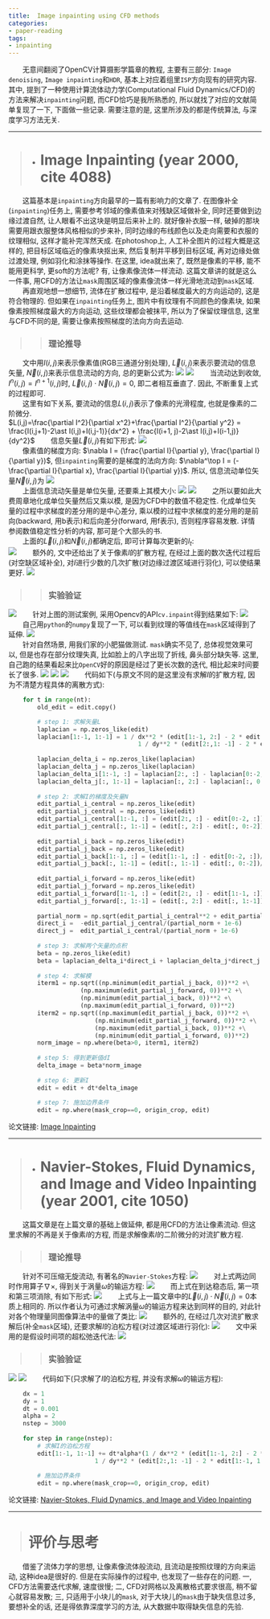 ```yaml
---
title:  Image inpainting using CFD methods
categories:
- paper-reading
tags:
- inpainting
---
```


&emsp;&emsp;无意间翻阅了OpenCV计算摄影学篇章的教程, 主要有三部分: `Image denoising`, `Image inpainting`和`HDR`, 基本上对应着组里`ISP`方向现有的研究内容. 其中, 提到了一种使用计算流体动力学(Computational Fluid Dynamics/CFD)的方法来解决`inpainting`问题, 而CFD恰巧是我所熟悉的, 所以就找了对应的文献简单复现了一下, 下面做一些记录. 需要注意的是, 这里所涉及的都是传统算法, 与深度学习方法无关.

***
>+ # Image Inpainting (year 2000, cite 4088)

&emsp;&emsp;这篇基本是`inpainting`方向最早的一篇有影响力的文章了. 在图像补全(`inpainting`)任务上, 需要参考邻域的像素值来对残缺区域做补全, 同时还要做到边缘过渡自然, 让人眼看不出这块是明显后来补上的. 就好像补衣服一样, 破掉的那块需要用跟衣服整体风格相似的步来补, 同时边缘的布线颜色以及走向需要和衣服的纹理相似, 这样才能补完浑然天成. 在photoshop上, 人工补全图片的过程大概是这样的, 把目标区域临近的像素块抠出来, 然后复制并平移到目标区域, 再对边缘处做过渡处理, 例如羽化和涂抹等操作. 在这里, idea就出来了, 既然是像素的平移, 能不能用更科学, 更soft的方法呢? 有, 让像素像流体一样流动. 这篇文章讲的就是这么一件事, 用CFD的方法让`mask`周围区域的像素像流体一样光滑地流动到`mask`区域.   
&emsp;&emsp;再直观地想一想细节, 流体在扩散过程中, 是沿着梯度最大的方向运动的, 这是符合物理的. 但如果在`inpainting`任务上, 图片中有纹理有不同颜色的像素块, 如果像素按照梯度最大的方向运动, 这些纹理都会被抹平, 所以为了保留纹理信息, 这里与CFD不同的是, 需要让像素按照梯度的法向方向去运动.

>> ### 理论推导

&emsp;&emsp;文中用$I(i,j)$来表示像素值(RGB三通道分别处理), $\overrightarrow L(i, j)$来表示要流动的信息矢量, ${\overrightarrow{N}}(i,j)$来表示信息流动的方向, 总的更新公式为:
![](/assets/images/inpainting/1.png)
![](/assets/images/inpainting/2.png)
&emsp;&emsp;当流动达到收敛, $I^n(i, j)=I^{n+1}(i, j)$时, ${\overrightarrow{L}}(i,j)\cdot {\overrightarrow{N}}(i,j)=0$, 即二者相互垂直了. 因此, 不断重复上式的过程即可.  
&emsp;&emsp;这里有如下关系, 要流动的信息$L(i, j)$表示了像素的光滑程度, 也就是像素的二阶微分.  
$L(i,j)=\frac{\partial I^2}{\partial x^2}+\frac{\partial I^2}{\partial y^2} = \frac{I(i,j+1)-2\ast I(i,j)+I(i,j-1)}{dx^2} + \frac{I(i+1, j)-2\ast I(i,j)+I(i-1,j)}{dy^2}$
&emsp;&emsp;信息矢量$\overrightarrow L(i, j)$有如下形式:
![](/assets/images/inpainting/4.png)  
&emsp;&emsp;像素值的梯度方向: $\nabla I = (\frac{\partial I}{\partial y}, \frac{\partial I}{\partial y})$, 但`inpainting`需要的是梯度的法向方向: $\nabla^\top I = (-\frac{\partial I}{\partial x}, \frac{\partial I}{\partial y})$. 所以, 信息流动单位矢量${\overrightarrow{N}}(i,j)$为
![](/assets/images/inpainting/3.png)  
&emsp;&emsp;上面信息流动矢量是单位矢量, 还要乘上其模大小:
![](/assets/images/inpainting/5.png)
![](/assets/images/inpainting/6.png)
&emsp;&emsp;之所以要如此大费周章地化成单位矢量然后又乘以模, 是因为CFD中的数值不稳定性. 化成单位矢量的过程中求梯度的差分用的是中心差分, 乘以模的过程中求梯度的差分用的是前向(backward, 用b表示)和后向差分(forward, 用f表示), 否则程序容易发散. 详情参阅数值稳定性分析的内容, 那可是个大部头的书.   
&emsp;&emsp;上面的$\overrightarrow L(i, j)$和${\overrightarrow{N}}(i,j)$都确定后, 即可计算每次更新的$I_t$:  
![](/assets/images/inpainting/7.png)
&emsp;&emsp;额外的, 文中还给出了关于像素$I$的扩散方程, 在经过上面的数次迭代过程后(对空缺区域补全), 对$I$进行少数的几次扩散(对边缘过渡区域进行羽化), 可以使结果更好.
![](/assets/images/inpainting/10.png)

>> ### 实验验证

![](/assets/images/inpainting/8.png)
&emsp;&emsp;针对上图的测试案例, 采用Opencv的API`cv.inpaint`得到结果如下:
![](/assets/images/inpainting/9.png)
&emsp;&emsp;自己用`python`的`numpy`复现了一下, 可以看到纹理的等值线在`mask`区域得到了延伸. 
![](/assets/images/inpainting/11.png)  
&emsp;&emsp;针对自然场景, 用我们家的小肥猫做测试. `mask`确实不见了, 总体视觉效果可以, 但是也存在部分纹理失真, 比如脸上的八字出现了折线, 鼻头部分缺失等. 这里, 自己跑的结果看起来比`OpenCV`好的原因是经过了更长次数的迭代, 相比起来时间要长了很多.
![](/assets/images/inpainting/12.png)
![](/assets/images/inpainting/13.png)
![](/assets/images/inpainting/14.png)
&emsp;&emsp;代码如下(与原文不同的是这里没有求解$I$的扩散方程, 因为不清楚方程具体的离散方式):
```python
    for t in range(nt):
        old_edit = edit.copy()

        # step 1: 求解矢量L
        laplacian = np.zeros_like(edit)
        laplacian[1:-1, 1:-1] = 1 / dx**2 * (edit[1:-1, 2:] - 2 * edit[1:-1, 1:-1] + edit[1:-1, 0:-2]) + \
                                    1 / dy**2 * (edit[2:,1: -1] - 2 * edit[1:-1, 1:-1] + edit[0:-2, 1:-1])
            
        laplacian_delta_i = np.zeros_like(laplacian)
        laplacian_delta_j = np.zeros_like(laplacian)
        laplacian_delta_i[1:-1, :] = laplacian[2:, :] - laplacian[0:-2, :]
        laplacian_delta_j[:, 1:-1] = laplacian[:, 2:] - laplacian[:, 0:-2]
            
        # step 2: 求解I的梯度及矢量N
        edit_partial_i_central = np.zeros_like(edit)
        edit_partial_j_central = np.zeros_like(edit)
        edit_partial_i_central[1:-1, :] = (edit[2:, :] - edit[0:-2, :])/dy/2
        edit_partial_j_central[:, 1:-1] = (edit[:, 2:] - edit[:, 0:-2])/dx/2
        
        edit_partial_i_back = np.zeros_like(edit)
        edit_partial_j_back = np.zeros_like(edit)
        edit_partial_i_back[1:-1, :] = (edit[1:-1, :] - edit[0:-2, :])/dy
        edit_partial_j_back[:, 1:-1] = (edit[:, 1:-1] - edit[:, 0:-2])/dx
        
        edit_partial_i_forward = np.zeros_like(edit)
        edit_partial_j_forward = np.zeros_like(edit)
        edit_partial_i_forward[1:-1, :] = (edit[2:, :] - edit[1:-1, :])/dy
        edit_partial_j_forward[:, 1:-1] = (edit[:, 2:] - edit[:, 1:-1])/dx
        
        partial_norm = np.sqrt(edit_partial_i_central**2 + edit_partial_j_central**2)
        direct_i =  -edit_partial_j_central/(partial_norm + 1e-6)
        direct_j =  edit_partial_i_central/(partial_norm + 1e-6)
        
        # step 3: 求解两个矢量的点积
        beta = np.zeros_like(edit)
        beta = laplacian_delta_i*direct_i + laplacian_delta_j*direct_j
            
        # step 4: 求解模
        iterm1 = np.sqrt((np.minimum(edit_partial_j_back, 0))**2 +\
                    (np.maximum(edit_partial_j_forward, 0))**2 +\
                    (np.minimum(edit_partial_i_back, 0))**2 +\
                    (np.maximum(edit_partial_i_forward, 0))**2)
        iterm2 = np.sqrt((np.maximum(edit_partial_j_back, 0))**2 +\
                        (np.minimum(edit_partial_j_forward, 0))**2 +\
                        (np.maximum(edit_partial_i_back, 0))**2 +\
                        (np.minimum(edit_partial_i_forward, 0))**2)
        norm_image = np.where(beta>0, iterm1, iterm2)
        
        # step 5: 得到更新值dI
        delta_image = beta*norm_image
        
        # step 6: 更新I
        edit = edit + dt*delta_image
        
        # step 7: 施加边界条件
        edit = np.where(mask_crop==0, origin_crop, edit)
``` 

论文链接: [Image Inpainting](http://lvelho.impa.br/ip02/papers/bertalmi.pdf) 

***

>+ # Navier-Stokes, Fluid Dynamics, and Image and Video Inpainting (year 2001, cite 1050)

&emsp;&emsp;这篇文章是在上篇文章的基础上做延伸, 都是用CFD的方法让像素流动. 但这里求解的不再是关于像素$I$的方程, 而是求解像素$I$的二阶微分的对流扩散方程.

>> ### 理论推导

&emsp;&emsp;针对不可压缩无旋流动, 有著名的`Navier-Stokes`方程:
![](/assets/images/inpainting/15.png)
&emsp;&emsp;对上式两边同时作用算子$\nabla \times$, 得到关于涡量$\omega$的输运方程:
![](/assets/images/inpainting/16.png)
&emsp;&emsp;而上式在到达稳态后, 第一项和第三项消除, 有如下形式:
![](/assets/images/inpainting/17.png)
&emsp;&emsp;上式与上一篇文章中的${\overrightarrow{L}}(i,j)\cdot {\overrightarrow{N}}(i,j)=0$本质上相同的. 所以作者认为可通过求解涡量$\omega$的输运方程来达到同样的目的, 对此针对各个物理量同图像算法中的量做了类比:
![](/assets/images/inpainting/18.png)
&emsp;&emsp;额外的, 在经过几次对流扩散求解后(补全`mask`区域), 还要求解$I$的泊松方程(对过渡区域进行羽化):
![](/assets/images/inpainting/21.png)
&emsp;&emsp;文中采用的是假设时间项的超松弛迭代法:
![](/assets/images/inpainting/22.png)



>> ### 实验验证

![](/assets/images/inpainting/19.png)
![](/assets/images/inpainting/20.png)
&emsp;&emsp;代码如下(只求解了$I$的泊松方程, 并没有求解$\omega$的输运方程):
```python
    dx = 1
    dy = 1
    dt = 0.001
    alpha = 2
    nstep = 3000
    
    for step in range(nstep):
        # 求解I的泊松方程
        edit[1:-1, 1:-1] += dt*alpha*(1 / dx**2 * (edit[1:-1, 2:] - 2 * edit[1:-1, 1:-1] + edit[1:-1, 0:-2]) +
                        1 / dy**2 * (edit[2:,1: -1] - 2 * edit[1:-1, 1:-1] + edit[0:-2, 1:-1]))
        
        # 施加边界条件
        edit = np.where(mask_crop==0, origin_crop, edit)
```

论文链接: [Navier-Stokes, Fluid Dynamics, and Image and Video Inpainting](https://conservancy.umn.edu/bitstream/handle/11299/3607/1772.pdf?sequence=1) 

***

> # 评价与思考

&emsp;&emsp;借鉴了流体力学的思想, 让像素像流体般流动, 且流动是按照纹理的方向来运动, 这种idea是很好的. 但是在实际操作的过程中, 也发现了一些存在的问题. 一, CFD方法需要迭代求解, 速度很慢; 二, CFD对网格以及离散格式要求很高, 稍不留心就容易发散; 三, 只适用于小块儿的`mask`, 对于大块儿的`mask`由于缺失信息过多, 要想补全的话, 还是得依靠深度学习的方法, 从大数据中取得缺失信息的先验.





